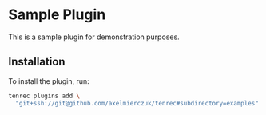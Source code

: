 # Sample Plugin

This is a sample plugin for demonstration purposes.

## Installation

To install the plugin, run:

```bash
tenrec plugins add \
  "git+ssh://git@github.com/axelmierczuk/tenrec#subdirectory=examples"
```

